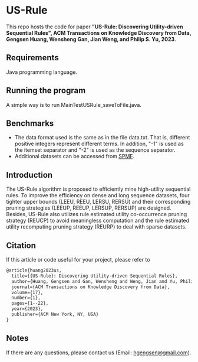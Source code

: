 # US-Rule
This repo hosts the code for paper **"US-Rule: Discovering Utility-driven Sequential Rules", ACM Transactions on Knowledge Discovery from Data, Gengsen Huang, Wensheng Gan, Jian Weng, and Philip S. Yu, 2023**.

## Requirements
Java programming language.

## Running the program
A simple way is to run MainTestUSRule_saveToFile.java.

## Benchmarks
- The data format used is the same as in the file data.txt. That is, different positive integers represent different terms. In addition, "-1" is used as the itemset separator and "-2" is used as the sequence separator.
- Additional datasets can be accessed from [SPMF](http://www.philippe-fournier-viger.com/spmf/index.php?link=datasets.php).

## Introduction
The US-Rule algorithm is proposed to efficiently mine high-utility sequential rules. To improve the efficiency on dense and long sequence datasets, four tighter upper bounds (LEEU, REEU, LERSU, RERSU) and their corresponding pruning strategies (LEEUP, REEUP, LERSUP, RERSUP) are designed. Besides, US-Rule also utilizes rule estimated utility co-occurrence pruning strategy (REUCP) to avoid meaningless computation and the rule estimated utility recomputing pruning strategy (REURP) to deal with sparse datasets.

## Citation
If this article or code useful for your project, please refer to
```xml
@article{huang2023us,
  title={{US-Rule}: Discovering Utility-driven Sequential Rules},
  author={Huang, Gengsen and Gan, Wensheng and Weng, Jian and Yu, Philip S.},
  journal={ACM Transactions on Knowledge Discovery from Data},
  volume={17},
  number={1},
  pages={1--22},
  year={2023},
  publisher={ACM New York, NY, USA}
}

```

## Notes
If there are any questions, please contact us (Email: hgengsen@gmail.com).
